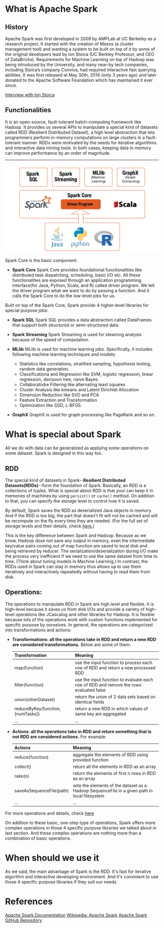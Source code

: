 # What is Apache Spark

## History
Apache Spark was first developed in 2009 by AMPLab at UC Berkeley as a research project. It started with the creation of Mesos (a cluster management tool) and wanting a system to be built on top of it by some of the original developers lead by Ion Stoica (UC Berkley Professor, and CEO of DataBricks). Requirements for Machine Learning on top of Hadoop was being introduced by the University, and many near-by tech companies, including Stoica’s company Conviva, had required interactive fast querying abilities. It was first released at May 30th, 2014 (only 3 years ago) and later donated to the Apache Software Foundation which has maintained it ever since.

[Interview with Ion Stoica](http://blog.madhukaraphatak.com/history-of-spark/)

## Functionalities
It is an open-source, fault-tolerant batch-computing framework like Hadoop. It provides us several APIs to manipulate a special kind of datasets called RDD (Resilient Distributed Dataset), a high level abstraction that lets programmers perform in-memory computations on large clusters in a fault-tolerant manner. RDDs were motivated by the needs for iterative algorithms and interactive data mining tools. In both cases, keeping data in memory can improve performance by an order of magnitude.

---
![Spark Framework](imgs/SparkFramework.png)

Spark Core is the basic component:

- **Spark Core**
  Spark Core provides foundational functionalities like distributed task dispatching, scheduling, basic I/O etc. All these functionalities are exposed through an application programming interface(for Java, Python, Scala, and R) called driver program. We tell the driver program what we want to do by passing a function. And it calls the Spark Core to do the low-level jobs for us.

Built on top of the Spark Core, Spark provide 4 higher-level libraries for special purpose jobs:

- **Spark SQL**
  Spark SQL provides a data abstraction called DataFrames that support both structured or semi-structured data. 

- **Spark Streaming**
  Spark Streaming is used for steaming analysis because of the speed of computation.

- **MLlib**
  MLlib is used for machine learning jobs. Specifically, it includes following machine learning techniques and models:
    - Statistics like correlations, stratified sampling, hypothesis testing, random data generation.
    - Classificationa and Regression like SVM, logistic regression, linear regression, decisoon tree, naive Bayes.
    - Collaborativbe Filtering like alternating least squares
    - Cluster Analysis like kmeans and Latent Dirichlet Allocation
    - Dimension Reduction like SVD and PCA
    - Feature Extraction and Transformation
    - Optimization like SGD, L-BFGS.

- **GraphX**
  GraphX is used for graph processing like PageRank and so on.

# What is special about Spark
All we do with data can be generalized as applying some operations on some dataset. Spark is designed in this way too.

## RDD
The special kind of datasets in Spark--**Resilient Distributed Datasets(RDDs)**--form the foundation of Spark. Basically, an RDD is a collections of tuples. What is special about RDD is that your can keep it in memories of machines by using ``persist()`` or ``cache()`` method. On addition to that, you can specify the storage level to control how it is saved. 

By default, Spark saves the RDD as deserialized Java objects in memory. And if the RDD is too big, the part that doesn't fit will not be cached and will be recompute on the fly every time they are needed. (For the full set of storage levels and their details, check [here.](https://spark.apache.org/docs/latest/rdd-programming-guide.html#rdd-persistence))

This is the key difference between Spark and Hadoop. Because as we know, Hadoop dose not save any output in memory, even the intermediate key/value pairs coming out of map function are saved to local disk and being retrieved by reducer. The serialization/deserialization during I/O make the process very inefficient if we need to use the same dataset from time to time. (Think about tuning models in Machine Learning.) In contrast, the RDDs used in Spark can stay in memory thus allows up to use them iteratively and interactively repeatedly without having to read them from disk.

## Operations:
The operations to manipulate RDD in Spark are high level and flexible. It is high-level because it saves us from disk I/Os and provide a variety of high-level operations like JCascalog and other libraries for Hadoop. It is flexible because lots of the operations work with custom functions implemented for specific purpose by ourselves. In general, the operations are categorized into transformations and actions:

- **Transformations: all the operations take in RDD and return a new RDD are considered transformations.** Below are some of them:

    | Transformation | Meaning |
    | --- | --- |
    | map(function) | use the input function to process each row of RDD and return a new processed RDD|
    | filter(function) | use the input function to evaluate each row of RDD and remove the rows evaluated false |
    | union(otherDataset) | return the union of 2 data sets based on identical fields |
    | reduceByKey(function, [numTasks]) | return a new RDD in which values of same key are aggregated |
    | ... | ...|

- **Actions: all the operations take in RDD and return something that is not RDD are considered actions.** For example:

    | Actions | Meaning |
    | --- | --- |
    | reduce(function) | aggregate the elements of RDD using provided function|
    | collect() | return all the elements in RDD as an array |
    | rake(n) | return the elements of first n rows in RDD as an array |
    | saveAsSequenceFile(path) | wite the elements of the dataset as a Hadoop SequenceFile in a given path in local filesystem |
    | ... | ...|

For more operations and details, check [here](https://spark.apache.org/docs/latest/rdd-programming-guide.html#transformations)

On addition to these basic, one-step type of operations, Spark offers more complex operations in those 4 specific purpose libraries we talked about in last section. And these complex operations are nothing more than a combination of basic operations.

# When should we use it
As we said, the main advantage of Spark is the RDD. It's fast for iterative algorithm and interactive developing environment. And it's convinient to use those 4 specific purpose libraries if they suit our needs.

# References
[Apache Spark Documentation](https://spark.apache.org/docs/latest/index.html)
[Wikipedia: Apache Spark](https://en.wikipedia.org/wiki/Apache_Spark)
[Apache Spark GitHub Repository](https://github.com/apache/spark)



